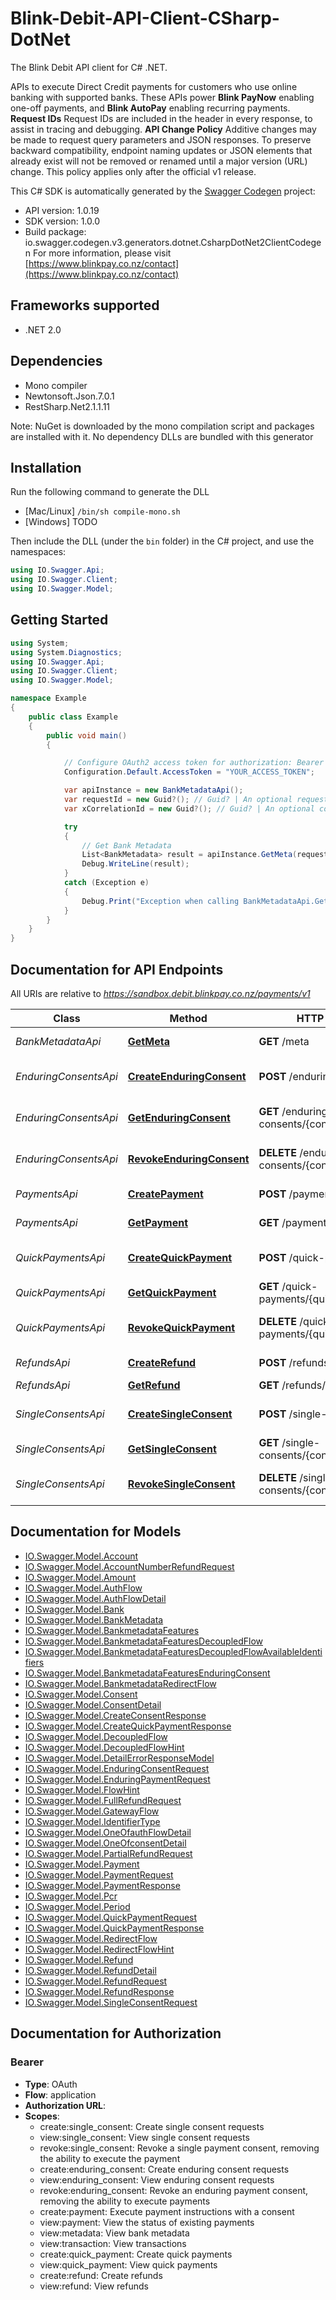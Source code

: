 # Blink-Debit-API-Client-CSharp-DotNet
The Blink Debit API client for C# .NET.

APIs to execute Direct Credit payments for customers who use online banking with supported banks.  These APIs power **Blink PayNow** enabling one-off payments, and **Blink AutoPay** enabling recurring payments.  **Request IDs** Request IDs are included in the header in every response, to assist in tracing and debugging.  **API Change Policy** Additive changes may be made to request query parameters and JSON responses. To preserve backward compatibility, endpoint naming updates or JSON elements that already exist will not be removed or renamed until a major version (URL) change. This policy applies only after the official v1 release.

This C# SDK is automatically generated by the [Swagger Codegen](https://github.com/swagger-api/swagger-codegen) project:

- API version: 1.0.19
- SDK version: 1.0.0
- Build package: io.swagger.codegen.v3.generators.dotnet.CsharpDotNet2ClientCodegen
  For more information, please visit [https://www.blinkpay.co.nz/contact](https://www.blinkpay.co.nz/contact)

<a name="frameworks-supported"></a>
## Frameworks supported
- .NET 2.0

<a name="dependencies"></a>
## Dependencies
- Mono compiler
- Newtonsoft.Json.7.0.1
- RestSharp.Net2.1.1.11

Note: NuGet is downloaded by the mono compilation script and packages are installed with it. No dependency DLLs are bundled with this generator

<a name="installation"></a>
## Installation
Run the following command to generate the DLL
- [Mac/Linux] `/bin/sh compile-mono.sh`
- [Windows] TODO

Then include the DLL (under the `bin` folder) in the C# project, and use the namespaces:
```csharp
using IO.Swagger.Api;
using IO.Swagger.Client;
using IO.Swagger.Model;
```
<a name="getting-started"></a>
## Getting Started

```csharp
using System;
using System.Diagnostics;
using IO.Swagger.Api;
using IO.Swagger.Client;
using IO.Swagger.Model;

namespace Example
{
    public class Example
    {
        public void main()
        {

            // Configure OAuth2 access token for authorization: Bearer
            Configuration.Default.AccessToken = "YOUR_ACCESS_TOKEN";

            var apiInstance = new BankMetadataApi();
            var requestId = new Guid?(); // Guid? | An optional request ID. If provided, it overrides the interaction ID generated by Blink Debit. (optional) 
            var xCorrelationId = new Guid?(); // Guid? | An optional correlation ID for logging chain of events. If provided, it overrides the correlation ID generated by Blink Debit. (optional) 

            try
            {
                // Get Bank Metadata
                List<BankMetadata> result = apiInstance.GetMeta(requestId, xCorrelationId);
                Debug.WriteLine(result);
            }
            catch (Exception e)
            {
                Debug.Print("Exception when calling BankMetadataApi.GetMeta: " + e.Message );
            }
        }
    }
}
```

<a name="documentation-for-api-endpoints"></a>
## Documentation for API Endpoints

All URIs are relative to *https://sandbox.debit.blinkpay.co.nz/payments/v1*

Class | Method | HTTP request | Description
------------ | ------------- | ------------- | -------------
*BankMetadataApi* | [**GetMeta**](docs/BankMetadataApi.md#getmeta) | **GET** /meta | Get Bank Metadata
*EnduringConsentsApi* | [**CreateEnduringConsent**](docs/EnduringConsentsApi.md#createenduringconsent) | **POST** /enduring-consents | Create Enduring Consent
*EnduringConsentsApi* | [**GetEnduringConsent**](docs/EnduringConsentsApi.md#getenduringconsent) | **GET** /enduring-consents/{consent_id} | Get Enduring Consent
*EnduringConsentsApi* | [**RevokeEnduringConsent**](docs/EnduringConsentsApi.md#revokeenduringconsent) | **DELETE** /enduring-consents/{consent_id} | Revoke Enduring Consent
*PaymentsApi* | [**CreatePayment**](docs/PaymentsApi.md#createpayment) | **POST** /payments | Create Payment
*PaymentsApi* | [**GetPayment**](docs/PaymentsApi.md#getpayment) | **GET** /payments/{payment_id} | Get Payment
*QuickPaymentsApi* | [**CreateQuickPayment**](docs/QuickPaymentsApi.md#createquickpayment) | **POST** /quick-payments | Create Quick Payment
*QuickPaymentsApi* | [**GetQuickPayment**](docs/QuickPaymentsApi.md#getquickpayment) | **GET** /quick-payments/{quick_payment_id} | Get Quick Payment
*QuickPaymentsApi* | [**RevokeQuickPayment**](docs/QuickPaymentsApi.md#revokequickpayment) | **DELETE** /quick-payments/{quick_payment_id} | Revoke Quick Payment
*RefundsApi* | [**CreateRefund**](docs/RefundsApi.md#createrefund) | **POST** /refunds | Create Refund
*RefundsApi* | [**GetRefund**](docs/RefundsApi.md#getrefund) | **GET** /refunds/{refund_id} | Get Refund
*SingleConsentsApi* | [**CreateSingleConsent**](docs/SingleConsentsApi.md#createsingleconsent) | **POST** /single-consents | Create Single Consent
*SingleConsentsApi* | [**GetSingleConsent**](docs/SingleConsentsApi.md#getsingleconsent) | **GET** /single-consents/{consent_id} | Get Single Consent
*SingleConsentsApi* | [**RevokeSingleConsent**](docs/SingleConsentsApi.md#revokesingleconsent) | **DELETE** /single-consents/{consent_id} | Revoke Single Consent

<a name="documentation-for-models"></a>
## Documentation for Models

- [IO.Swagger.Model.Account](docs/Account.md)
- [IO.Swagger.Model.AccountNumberRefundRequest](docs/AccountNumberRefundRequest.md)
- [IO.Swagger.Model.Amount](docs/Amount.md)
- [IO.Swagger.Model.AuthFlow](docs/AuthFlow.md)
- [IO.Swagger.Model.AuthFlowDetail](docs/AuthFlowDetail.md)
- [IO.Swagger.Model.Bank](docs/Bank.md)
- [IO.Swagger.Model.BankMetadata](docs/BankMetadata.md)
- [IO.Swagger.Model.BankmetadataFeatures](docs/BankmetadataFeatures.md)
- [IO.Swagger.Model.BankmetadataFeaturesDecoupledFlow](docs/BankmetadataFeaturesDecoupledFlow.md)
- [IO.Swagger.Model.BankmetadataFeaturesDecoupledFlowAvailableIdentifiers](docs/BankmetadataFeaturesDecoupledFlowAvailableIdentifiers.md)
- [IO.Swagger.Model.BankmetadataFeaturesEnduringConsent](docs/BankmetadataFeaturesEnduringConsent.md)
- [IO.Swagger.Model.BankmetadataRedirectFlow](docs/BankmetadataRedirectFlow.md)
- [IO.Swagger.Model.Consent](docs/Consent.md)
- [IO.Swagger.Model.ConsentDetail](docs/ConsentDetail.md)
- [IO.Swagger.Model.CreateConsentResponse](docs/CreateConsentResponse.md)
- [IO.Swagger.Model.CreateQuickPaymentResponse](docs/CreateQuickPaymentResponse.md)
- [IO.Swagger.Model.DecoupledFlow](docs/DecoupledFlow.md)
- [IO.Swagger.Model.DecoupledFlowHint](docs/DecoupledFlowHint.md)
- [IO.Swagger.Model.DetailErrorResponseModel](docs/DetailErrorResponseModel.md)
- [IO.Swagger.Model.EnduringConsentRequest](docs/EnduringConsentRequest.md)
- [IO.Swagger.Model.EnduringPaymentRequest](docs/EnduringPaymentRequest.md)
- [IO.Swagger.Model.FlowHint](docs/FlowHint.md)
- [IO.Swagger.Model.FullRefundRequest](docs/FullRefundRequest.md)
- [IO.Swagger.Model.GatewayFlow](docs/GatewayFlow.md)
- [IO.Swagger.Model.IdentifierType](docs/IdentifierType.md)
- [IO.Swagger.Model.OneOfauthFlowDetail](docs/OneOfauthFlowDetail.md)
- [IO.Swagger.Model.OneOfconsentDetail](docs/OneOfconsentDetail.md)
- [IO.Swagger.Model.PartialRefundRequest](docs/PartialRefundRequest.md)
- [IO.Swagger.Model.Payment](docs/Payment.md)
- [IO.Swagger.Model.PaymentRequest](docs/PaymentRequest.md)
- [IO.Swagger.Model.PaymentResponse](docs/PaymentResponse.md)
- [IO.Swagger.Model.Pcr](docs/Pcr.md)
- [IO.Swagger.Model.Period](docs/Period.md)
- [IO.Swagger.Model.QuickPaymentRequest](docs/QuickPaymentRequest.md)
- [IO.Swagger.Model.QuickPaymentResponse](docs/QuickPaymentResponse.md)
- [IO.Swagger.Model.RedirectFlow](docs/RedirectFlow.md)
- [IO.Swagger.Model.RedirectFlowHint](docs/RedirectFlowHint.md)
- [IO.Swagger.Model.Refund](docs/Refund.md)
- [IO.Swagger.Model.RefundDetail](docs/RefundDetail.md)
- [IO.Swagger.Model.RefundRequest](docs/RefundRequest.md)
- [IO.Swagger.Model.RefundResponse](docs/RefundResponse.md)
- [IO.Swagger.Model.SingleConsentRequest](docs/SingleConsentRequest.md)

<a name="documentation-for-authorization"></a>
## Documentation for Authorization

<a name="Bearer"></a>
### Bearer

- **Type**: OAuth
- **Flow**: application
- **Authorization URL**:
- **Scopes**:
    - create:single_consent: Create single consent requests
    - view:single_consent: View single consent requests
    - revoke:single_consent: Revoke a single payment consent, removing the ability to execute the payment
    - create:enduring_consent: Create enduring consent requests
    - view:enduring_consent: View enduring consent requests
    - revoke:enduring_consent: Revoke an enduring payment consent, removing the ability to execute payments
    - create:payment: Execute payment instructions with a consent
    - view:payment: View the status of existing payments
    - view:metadata: View bank metadata
    - view:transaction: View transactions
    - create:quick_payment: Create quick payments
    - view:quick_payment: View quick payments
    - create:refund: Create refunds
    - view:refund: View refunds
